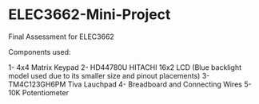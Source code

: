 # ELEC3662-Mini-Project
Final Assessment for ELEC3662 

Components used: 

1- 4x4 Matrix Keypad
2- HD44780U HITACHI 16x2 LCD (Blue backlight model used due to its smaller size and pinout placements)
3- TM4C123GH6PM Tiva Lauchpad 
4- Breadboard and Connecting Wires
5- 10K Potentiometer

